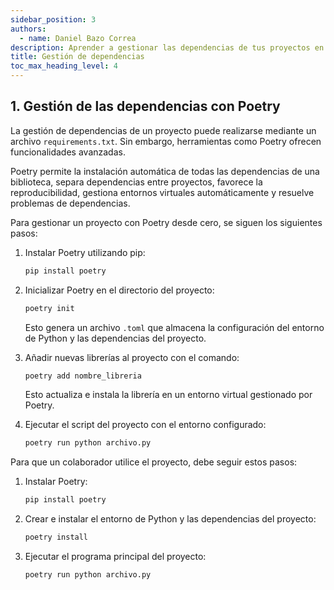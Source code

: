 ```yaml
---
sidebar_position: 3
authors:
  - name: Daniel Bazo Correa
description: Aprender a gestionar las dependencias de tus proyectos en Python.
title: Gestión de dependencias
toc_max_heading_level: 4
---
```


## 1. Gestión de las dependencias con Poetry

La gestión de dependencias de un proyecto puede realizarse mediante un archivo `requirements.txt`. Sin embargo, herramientas como Poetry ofrecen funcionalidades avanzadas.

Poetry permite la instalación automática de todas las dependencias de una biblioteca, separa dependencias entre proyectos, favorece la reproducibilidad, gestiona entornos virtuales automáticamente y resuelve problemas de dependencias.

Para gestionar un proyecto con Poetry desde cero, se siguen los siguientes pasos:

1. Instalar Poetry utilizando pip:

   ```bash
   pip install poetry
   ```

2. Inicializar Poetry en el directorio del proyecto:

   ```bash
   poetry init
   ```

   Esto genera un archivo `.toml` que almacena la configuración del entorno de Python y las dependencias del proyecto.

3. Añadir nuevas librerías al proyecto con el comando:

   ```bash
   poetry add nombre_libreria
   ```

   Esto actualiza e instala la librería en un entorno virtual gestionado por Poetry.

4. Ejecutar el script del proyecto con el entorno configurado:

   ```bash
   poetry run python archivo.py
   ```

Para que un colaborador utilice el proyecto, debe seguir estos pasos:

1. Instalar Poetry:

   ```bash
   pip install poetry
   ```

2. Crear e instalar el entorno de Python y las dependencias del proyecto:

   ```bash
   poetry install
   ```

3. Ejecutar el programa principal del proyecto:

   ```bash
   poetry run python archivo.py
   ```
